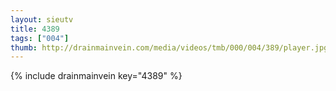 ```yaml
--- 
layout: sieutv
title: 4389
tags: ["004"]
thumb: http://drainmainvein.com/media/videos/tmb/000/004/389/player.jpg
---
```

{% include drainmainvein key="4389" %} 
